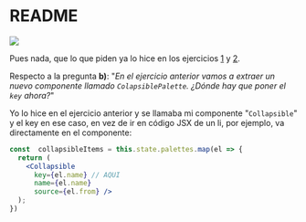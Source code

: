 # README

![](https://media3.giphy.com/media/IgDC5yl5uyjKw/giphy.gif?cid=ecf05e47dada6943de1a948b48df40c040d93ae188283cac&rid=giphy.gif)

Pues nada, que lo que piden ya lo hice en los ejercicios [1]() y [2]().

Respecto a la pregunta **b)**: "*En el ejercicio anterior vamos a extraer un nuevo componente llamado `ColapsiblePalette`. ¿Dónde hay que poner el `key` ahora?*"

Yo lo hice en el ejercicio anterior y se llamaba mi componente "`Collapsible`" y el key en ese caso, en vez de ir en código JSX de un li, por ejemplo, va directamente en el componente:

```jsx
const  collapsibleItems = this.state.palettes.map(el => {
  return (
    <Collapsible 
      key={el.name} // AQUI
      name={el.name}
      source={el.from} />
  );
})
```

